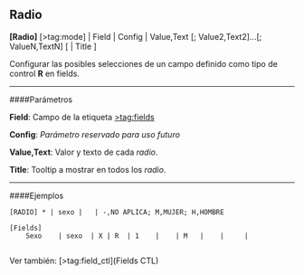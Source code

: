 ## Radio

**[Radio]** [>tag:mode] | Field | Config  | Value,Text [; Value2,Text2]...[; ValueN,TextN] [ | Title ]

Configurar las posibles selecciones de un campo definido como tipo de control **R** en fields.

---

####Parámetros

**Field**:
	Campo de la etiqueta [&gt;tag:fields](Fields)

**Config**:
	*Parámetro reservado para uso futuro*

**Value,Text**:
	Valor y texto de cada *radio*.

**Title**:
	Tooltip a mostrar en todos los *radio*.

---

####Ejemplos

```
[RADIO] * | sexo |   | -,NO APLICA; M,MUJER; H,HOMBRE

[Fields]
    Sexo	| sexo	| X | R  | 1	|    | M   |	|     | 
  
```

Ver también:
	[>tag:field_ctl](Fields CTL)
